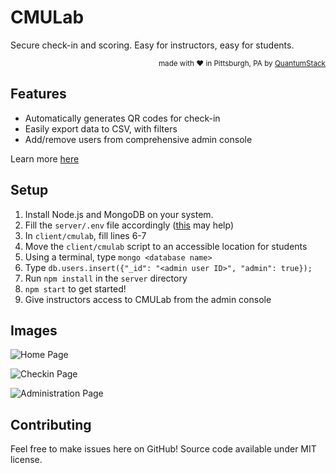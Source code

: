 # CMULab



Secure check-in and scoring. Easy for instructors, easy for students. 

<div align="right"><sup>
  made with ❤️ in Pittsburgh, PA by <a href="https://quantumstack.xyz">QuantumStack</a>
</sup></div>

## Features

- Automatically generates QR codes for check-in
- Easily export data to CSV, with filters
- Add/remove users from comprehensive admin console

Learn more [here](https://cmulab.quantumstack.xyz)

## Setup

1. Install Node.js and MongoDB on your system.
2. Fill the `server/.env` file accordingly ([this](https://developers.google.com/identity/protocols/OAuth2) may help)
3. In `client/cmulab`, fill lines 6-7
4. Move the `client/cmulab` script to an accessible location for students
5. Using a terminal, type `mongo <database name>`
6. Type `db.users.insert({"_id": "<admin user ID>", "admin": true});`
7. Run `npm install` in the `server` directory
8. `npm start` to get started!
9. Give instructors access to CMULab from the admin console

## Images

![Home Page](https://i.imgur.com/DxFn4NR.jpg)

![Checkin Page](https://i.imgur.com/NkSU5vm.jpg)

![Administration Page](https://i.imgur.com/RxAPdSZ.png)

## Contributing

Feel free to make issues here on GitHub! Source code available under MIT license.
